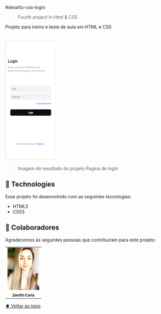 #desafio-css-login

>  Fourth project in Html & CSS

 Projeto para treino e teste de aula em HTML e CSS 

<img src="./pag-cadastro-css.png" width="160px" height="400" alt="foto pagina de login">

> Imagem do resultado do projeto Pagina de login

## 🚀 Technologies

Esse projeto foi desenvolvido com as seguintes tecnologias:

- HTML5
- CSS3

## 🤝 Colaboradores

Agradecemos às seguintes pessoas que contribuíram para este projeto:

<table>
  <tr>
    <td align="center">
      <a href="#">
        <img src="./eunodesafio.jpeg" width="100px;" alt="Foto de Zenith Carla"/><br>
        <sub>
          <b>Zenith Carla</b>
        </sub>
      </a>
    </td>
    </tr>
</table>



[⬆ Voltar ao topo](#desafio-css-login)<br>
